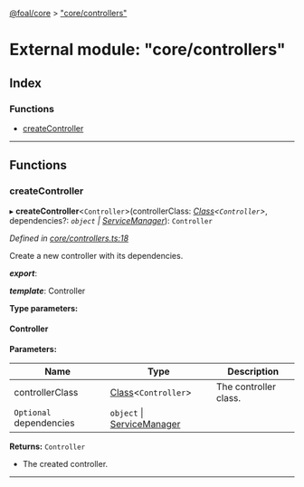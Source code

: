 [@foal/core](../README.md) > ["core/controllers"](../modules/_core_controllers_.md)

# External module: "core/controllers"

## Index

### Functions

* [createController](_core_controllers_.md#createcontroller)

---

## Functions

<a id="createcontroller"></a>

###  createController

▸ **createController**<`Controller`>(controllerClass: *[Class](_core_class_interface_.md#class)<`Controller`>*, dependencies?: *`object` \| [ServiceManager](../classes/_core_service_manager_.servicemanager.md)*): `Controller`

*Defined in [core/controllers.ts:18](https://github.com/FoalTS/foal/blob/cf326d07/packages/core/src/core/controllers.ts#L18)*

Create a new controller with its dependencies.

*__export__*: 

*__template__*: Controller

**Type parameters:**

#### Controller 
**Parameters:**

| Name | Type | Description |
| ------ | ------ | ------ |
| controllerClass | [Class](_core_class_interface_.md#class)<`Controller`> |  The controller class. |
| `Optional` dependencies | `object` \| [ServiceManager](../classes/_core_service_manager_.servicemanager.md) |

**Returns:** `Controller`
- The created controller.

___

